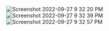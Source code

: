 ![Screenshot 2022-09-27 9 32 20 PM](https://user-images.githubusercontent.com/68624067/192688341-b942109d-70e5-4e1c-8ec4-a790b016e7f3.png)
![Screenshot 2022-09-27 9 32 39 PM](https://user-images.githubusercontent.com/68624067/192688347-b598755f-e4a1-40fd-baa0-2416e8d42147.png)
![Screenshot 2022-09-27 9 32 57 PM](https://user-images.githubusercontent.com/68624067/192688353-fcb41038-528b-4076-9ba0-ad9ea65c0921.png)
